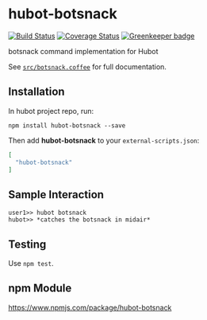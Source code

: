 # hubot-botsnack

[![Build Status](https://travis-ci.org/strugee/hubot-botsnack.svg?branch=master)](https://travis-ci.org/strugee/hubot-botsnack)
[![Coverage Status](https://coveralls.io/repos/github/strugee/hubot-botsnack/badge.svg?branch=master)](https://coveralls.io/github/strugee/hubot-botsnack?branch=master)
[![Greenkeeper badge](https://badges.greenkeeper.io/strugee/hubot-botsnack.svg)](https://greenkeeper.io/)

botsnack command implementation for Hubot

See [`src/botsnack.coffee`](src/botsnack.coffee) for full documentation.

## Installation

In hubot project repo, run:

`npm install hubot-botsnack --save`

Then add **hubot-botsnack** to your `external-scripts.json`:

```json
[
  "hubot-botsnack"
]
```

## Sample Interaction

```
user1>> hubot botsnack
hubot>> *catches the botsnack in midair*
```

## Testing

Use `npm test`.

## npm Module

https://www.npmjs.com/package/hubot-botsnack
